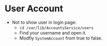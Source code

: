 # User Account

* Not to show user in login page:
  - `cd /var/lib/AccountsService/users`
  - Find your username and open it.
  - Modfiy `SystemAccount` from true to false.
